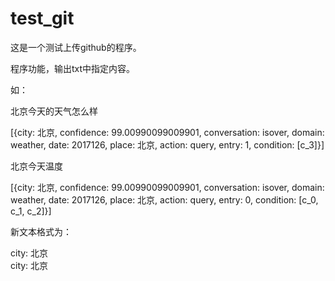 # test_git

这是一个测试上传github的程序。

程序功能，输出txt中指定内容。

如：

北京今天的天气怎么样

[{city: 北京, confidence: 99.00990099009901, conversation: isover, domain: weather, date: 2017126, place: 北京, action: query, entry: 1, condition: [c_3]}]

北京今天温度

[{city: 北京, confidence: 99.00990099009901, conversation: isover, domain: weather, date: 2017126, place: 北京, action: query, entry: 0, condition: [c_0, c_1, c_2]}]

新文本格式为：

city: 北京  
city: 北京


